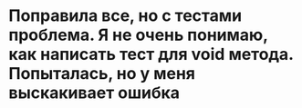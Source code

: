# Поправила все, но с тестами проблема. Я не очень понимаю, как написать тест для void метода. Попыталась, но у меня выскакивает ошибка
